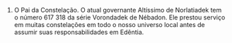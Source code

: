 ﻿1. O Pai da Constelação. O atual governante Altíssimo de Norlatiadek tem o número 617 318 da série Vorondadek de Nébadon. Ele prestou serviço em muitas constelações em todo o nosso universo local antes de assumir suas responsabilidades em Edêntia.